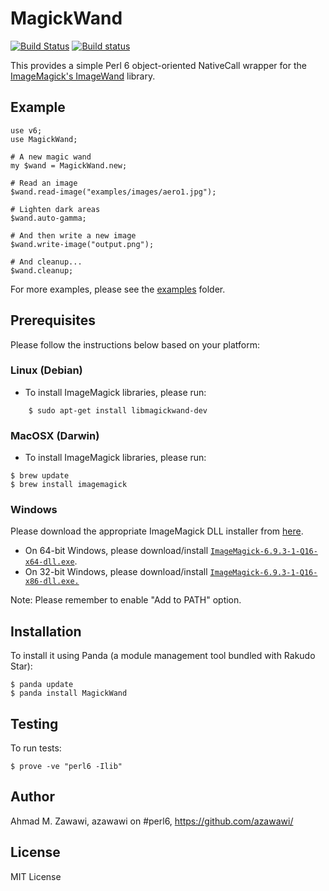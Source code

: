 # MagickWand
[![Build Status](https://travis-ci.org/azawawi/perl6-magickwand.svg?branch=master)](https://travis-ci.org/azawawi/perl6-magickwand)
[![Build status](https://ci.appveyor.com/api/projects/status/github/azawawi/perl6-magickwand?svg=true)](https://ci.appveyor.com/project/azawawi/perl6-magickwand/branch/master)

This provides a simple Perl 6 object-oriented NativeCall wrapper for the
[ImageMagick's ImageWand](http://www.imagemagick.org/script/magick-wand.php) library.

## Example

```Perl6
use v6;
use MagickWand;

# A new magic wand
my $wand = MagickWand.new;

# Read an image
$wand.read-image("examples/images/aero1.jpg");

# Lighten dark areas
$wand.auto-gamma;

# And then write a new image
$wand.write-image("output.png");

# And cleanup...
$wand.cleanup;
```

For more examples, please see the [examples](examples) folder.

## Prerequisites

Please follow the instructions below based on your platform:

### Linux (Debian)

- To install ImageMagick libraries, please run:
```
    $ sudo apt-get install libmagickwand-dev
```

### MacOSX (Darwin)

- To install ImageMagick libraries, please run:
```
$ brew update
$ brew install imagemagick
```

### Windows

Please download the appropriate ImageMagick DLL installer from [here](
http://www.imagemagick.org/script/binary-releases.php#windows).
- On 64-bit Windows, please download/install [`ImageMagick-6.9.3-1-Q16-x64-dll.exe`](
http://www.imagemagick.org/download/binaries/ImageMagick-6.9.3-1-Q16-x64-static.exe).
- On 32-bit Windows, please download/install [`ImageMagick-6.9.3-1-Q16-x86-dll.exe.`](
http://www.imagemagick.org/download/binaries/ImageMagick-6.9.3-1-Q16-x86-static.exe)

Note: Please remember to enable "Add to PATH" option.

## Installation

To install it using Panda (a module management tool bundled with Rakudo Star):

    $ panda update
    $ panda install MagickWand

## Testing

To run tests:

    $ prove -ve "perl6 -Ilib"

## Author

Ahmad M. Zawawi, azawawi on #perl6, https://github.com/azawawi/

## License

MIT License
